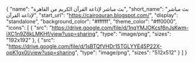 {
  "name": "بث مباشر لإذاعة القرآن الكريم من القاهرة",
  "short_name": "بث مباشر لإذاعة القرآن",
  "start_url": "https://cairoquran.blogspot.com/",
  "display": "standalone",
  "background_color": "#ffffff",
  "theme_color": "#ff0000",
  "icons": [
    {
      "src": "https://drive.google.com/file/d/1nqYMJOKcsf6nJsKwm-iXC1n9Z6kLMKHf/view?usp=sharing",
      "type": "image/png",
      "sizes": "192x192"
    },
    {
      "src": "https://drive.google.com/file/d/1sBTQfVHDr15TGLYYE45P22X-opK1gx0l/view?usp=sharing",
      "type": "image/png",
      "sizes": "512x512"
    }
  ]
}
